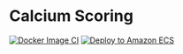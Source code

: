﻿# Calcium Scoring
[![Docker Image CI](https://github.com/OmarSamehSaid/Calcium-Scoring/actions/workflows/docker-image.yml/badge.svg)](https://github.com/OmarSamehSaid/Calcium-Scoring/actions/workflows/docker-image.yml)
[![Deploy to Amazon ECS](https://github.com/OmarSamehSaid/Calcium-Scoring/actions/workflows/aws.yml/badge.svg)](https://github.com/OmarSamehSaid/Calcium-Scoring/actions/workflows/aws.yml)
